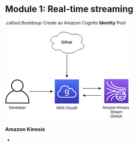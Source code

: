 <!SLIDE >
# Module 1: Real-time streaming

.callout.thumbsup Create an Amazon Cognito **Identity** Pool

![Real-time streaming](data_processing_1.png)

### Amazon Kinesis
*
